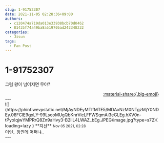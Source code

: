 ```yaml
---
slug: 1-91752307
date: 2021-11-05 02:28:36+09:00
authors:
  - c120474a719da013e33938bcb70d0462
  - 01435f74a49ba8a519705ad242348232
categories:
  - Jisun
tags:
  - Fan Post
---
```


# 1-91752307

<div class="post-container" markdown="1">
<div class="content-container md-sidebar__scrollwrap" markdown="1">

그럼 왕이 넘어지면 무야?

</div>
</div>

<div style="text-align: right;" markdown="1">
<a href="https://weverse.io/fromis9/fanpost/1-91752307" style="text-align: right;">:material-share:{.big-emoji}</a>
</div>
---

<div class="comments-container md-sidebar__scrollwrap" markdown="1">
<div class="comment" markdown="1">
<div class='id-container' markdown="1">
![](https://phinf.wevpstatic.net/MjAyNDEyMTlfMTE5/MDAxNzM0NTgzMjY0NDEy.08FClE9gxLY-99LscoMUgQbKnrVicLFFWSqmAi3eGLEg.hXV0n-tPyoIqjwYMPRrQ8Zn9aHvy3-B2llL4LWAZ_bEg.JPEG/image.jpg?type=s72){ loading=lazy }
**<span class="artist">지선</span>** <small>Nov 05 2021, 02:28</small><br>
</div>
<div class='comment-body' markdown="1">
이런.. 왕인데 어쩌냐..
</div>
</div>
</div>
---
